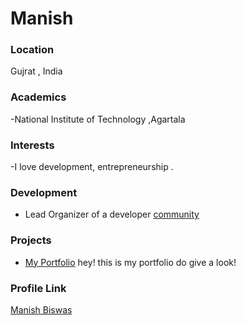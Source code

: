 # Manish

### Location

Gujrat , India

### Academics

-National Institute of Technology ,Agartala

### Interests

-I love development, entrepreneurship .

### Development

- Lead Organizer of a developer [community](https://decoywebsrc.vercel.app/)

### Projects

- [My Portfolio](https://github.com/manish011003/portfolio.me) hey! this is my portfolio do give a look!

### Profile Link

[Manish Biswas](https://github.com/manish011003)
